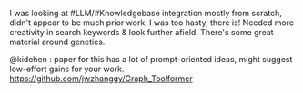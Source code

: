 I was looking at #LLM/#Knowledgebase integration mostly from scratch, didn't appear to be much prior work. I was too hasty, there is!
Needed more creativity in search keywords & look further afield. There's some great material around genetics. 

@kidehen : paper for this has a lot of prompt-oriented ideas, might suggest low-effort gains for your work.  
https://github.com/jwzhanggy/Graph_Toolformer